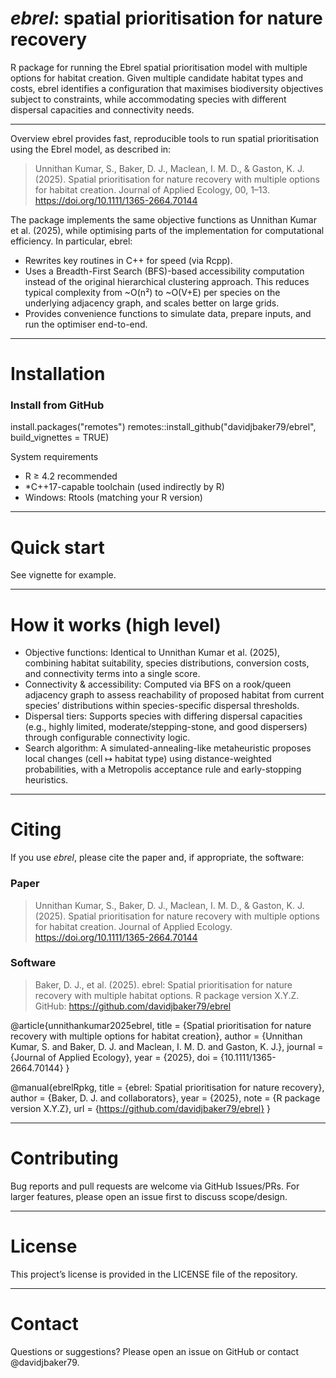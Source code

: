 # **_ebrel_: spatial prioritisation for nature recovery**

R package for running the Ebrel spatial prioritisation model with multiple options for habitat creation. Given multiple candidate habitat types and costs, ebrel identifies a configuration that maximises biodiversity objectives subject to constraints, while accommodating species with different dispersal capacities and connectivity needs.
________________________________________
Overview
ebrel provides fast, reproducible tools to run spatial prioritisation using the Ebrel model, as described in:

> Unnithan Kumar, S., Baker, D. J., Maclean, I. M. D., & Gaston, K. J. (2025). Spatial prioritisation for nature recovery with multiple options for habitat creation. Journal of Applied Ecology, 00, 1–13. https://doi.org/10.1111/1365-2664.70144

The package implements the same objective functions as Unnithan Kumar et al. (2025), while optimising parts of the implementation for computational efficiency. In particular, ebrel:
* Rewrites key routines in C++ for speed (via Rcpp).
* Uses a Breadth-First Search (BFS)-based accessibility computation instead of the original hierarchical clustering approach. This reduces typical complexity from ~O(n²) to ~O(V+E) per species on the underlying adjacency graph, and scales better on large grids.
* Provides convenience functions to simulate data, prepare inputs, and run the optimiser end-to-end.
________________________________________
# Installation
### Install from GitHub

install.packages("remotes")
remotes::install_github("davidjbaker79/ebrel", build_vignettes = TRUE)

System requirements
* R ≥ 4.2 recommended
* *C++17-capable toolchain (used indirectly by R)
* Windows: Rtools (matching your R version)

________________________________________
# Quick start

See vignette for example.

________________________________________
# How it works (high level)
* Objective functions: Identical to Unnithan Kumar et al. (2025), combining habitat suitability, species distributions, conversion costs, and connectivity terms into a single score.
* Connectivity & accessibility: Computed via BFS on a rook/queen adjacency graph to assess reachability of proposed habitat from current species’ distributions within species-specific dispersal thresholds.
* Dispersal tiers: Supports species with differing dispersal capacities (e.g., highly limited, moderate/stepping-stone, and good dispersers) through configurable connectivity logic.
* Search algorithm: A simulated-annealing-like metaheuristic proposes local changes (cell ↦ habitat type) using distance-weighted probabilities, with a Metropolis acceptance rule and early-stopping heuristics.
________________________________________
# Citing
If you use _ebrel_, please cite the paper and, if appropriate, the software:

### Paper
> Unnithan Kumar, S., Baker, D. J., Maclean, I. M. D., & Gaston, K. J. (2025). Spatial prioritisation for nature recovery with multiple options for habitat creation. Journal of Applied Ecology. https://doi.org/10.1111/1365-2664.70144

### Software
> Baker, D. J., et al. (2025). ebrel: Spatial prioritisation for nature recovery with multiple habitat options. R package version X.Y.Z. GitHub: https://github.com/davidjbaker79/ebrel
> 
@article{unnithankumar2025ebrel,
  title   = {Spatial prioritisation for nature recovery with multiple options for habitat creation},
  author  = {Unnithan Kumar, S. and Baker, D. J. and Maclean, I. M. D. and Gaston, K. J.},
  journal = {Journal of Applied Ecology},
  year    = {2025},
  doi     = {10.1111/1365-2664.70144}
}

@manual{ebrelRpkg,
  title  = {ebrel: Spatial prioritisation for nature recovery},
  author = {Baker, D. J. and collaborators},
  year   = {2025},
  note   = {R package version X.Y.Z},
  url    = {https://github.com/davidjbaker79/ebrel}
}
________________________________________
# Contributing
Bug reports and pull requests are welcome via GitHub Issues/PRs. For larger features, please open an issue first to discuss scope/design.
________________________________________
# License
This project’s license is provided in the LICENSE file of the repository.
________________________________________
# Contact
Questions or suggestions? Please open an issue on GitHub or contact @davidjbaker79.
